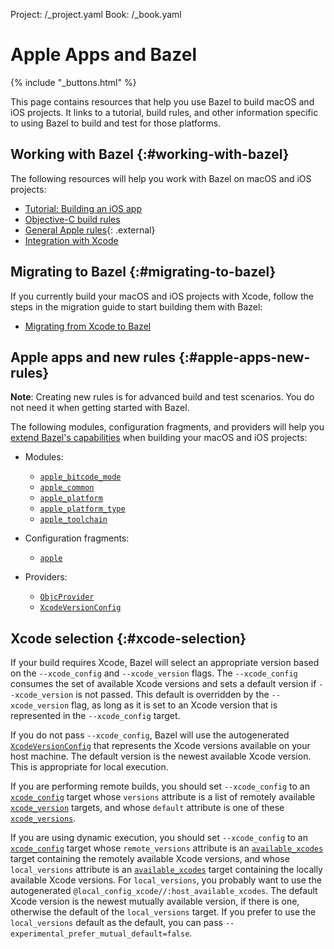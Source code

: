 Project: /_project.yaml
Book: /_book.yaml

# Apple Apps and Bazel

{% include "_buttons.html" %}

This page contains resources that help you use Bazel to build macOS and iOS
projects. It links to a tutorial, build rules, and other information specific to
using Bazel to build and test for those platforms.

## Working with Bazel {:#working-with-bazel}

The following resources will help you work with Bazel on macOS and iOS projects:

*  [Tutorial: Building an iOS app](/start/ios-app)
*  [Objective-C build rules](/reference/be/objective-c)
*  [General Apple rules](https://github.com/bazelbuild/rules_apple){: .external}
*  [Integration with Xcode](/install/ide)

## Migrating to Bazel {:#migrating-to-bazel}

If you currently build your macOS and iOS projects with Xcode, follow the steps
in the migration guide to start building them with Bazel:

*  [Migrating from Xcode to Bazel](/migrate/xcode)

## Apple apps and new rules {:#apple-apps-new-rules}

**Note**: Creating new rules is for advanced build and test scenarios.
You do not need it when getting started with Bazel.

The following modules, configuration fragments, and providers will help you
[extend Bazel's capabilities](/extending/concepts)
when building your macOS and iOS projects:

*  Modules:

   *  [`apple_bitcode_mode`](/rules/lib/builtins/apple_bitcode_mode)
   *  [`apple_common`](/rules/lib/toplevel/apple_common)
   *  [`apple_platform`](/rules/lib/builtins/apple_platform)
   *  [`apple_platform_type`](/rules/lib/builtins/apple_platform_type)
   *  [`apple_toolchain`](/rules/lib/builtins/apple_toolchain)

*  Configuration fragments:

   *  [`apple`](/rules/lib/fragments/apple)

*  Providers:

   *  [`ObjcProvider`](/rules/lib/providers/ObjcProvider)
   *  [`XcodeVersionConfig`](/rules/lib/providers/XcodeVersionConfig)

## Xcode selection {:#xcode-selection}

If your build requires Xcode, Bazel will select an appropriate version based on
the `--xcode_config` and `--xcode_version` flags. The `--xcode_config` consumes
the set of available Xcode versions and sets a default version if
`--xcode_version` is not passed. This default is overridden by the
`--xcode_version` flag, as long as it is set to an Xcode version that is
represented in the `--xcode_config` target.

If you do not pass `--xcode_config`, Bazel will use the autogenerated
[`XcodeVersionConfig`](/rules/lib/providers/XcodeVersionConfig) that represents the
Xcode versions available on your host machine. The default version is
the newest available Xcode version. This is appropriate for local execution.

If you are performing remote builds, you should set `--xcode_config` to an
[`xcode_config`](/reference/be/objective-c#xcode_config)
target whose `versions` attribute is a list of remotely available
[`xcode_version`](/reference/be/objective-c#xcode_version)
targets, and whose `default` attribute is one of these
[`xcode_versions`](/reference/be/objective-c#xcode_version).

If you are using dynamic execution, you should set `--xcode_config` to an
[`xcode_config`](/reference/be/objective-c#xcode_config)
target whose `remote_versions` attribute is an
[`available_xcodes`](/reference/be/workspace#available_xcodes)
target containing the remotely available Xcode versions, and whose
`local_versions` attribute is an
[`available_xcodes`](/reference/be/workspace#available_xcodes)
target containing the locally available Xcode versions. For `local_versions`,
you probably want to use the autogenerated
`@local_config_xcode//:host_available_xcodes`. The default Xcode version is the
newest mutually available version, if there is one, otherwise the default of the
`local_versions` target. If you prefer to use the `local_versions` default
as the default, you can pass `--experimental_prefer_mutual_default=false`.
